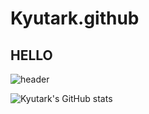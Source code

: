 # Kyutark.github

## HELLO
![header](https://capsule-render.vercel.app/api?type=wave&color=auto&height=300&section=header&text=Kyutark%20Kim&fontSize=90)

![Kyutark's GitHub stats](https://github-readme-stats.vercel.app/api?username=Kyutark&show_icons=true)
